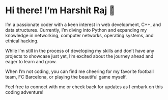 # Hi there! I’m Harshit Raj 👋
I’m a passionate coder with a keen interest in web development, C++, and data structures. Currently, I’m diving into Python and expanding my knowledge in networking, computer networks, operating systems, and ethical hacking.

While I’m still in the process of developing my skills and don’t have any projects to showcase just yet, I’m excited about the journey ahead and eager to learn and grow.

When I’m not coding, you can find me cheering for my favorite football team, FC Barcelona, or playing the beautiful game myself.

Feel free to connect with me or check back for updates as I embark on this coding adventure!
